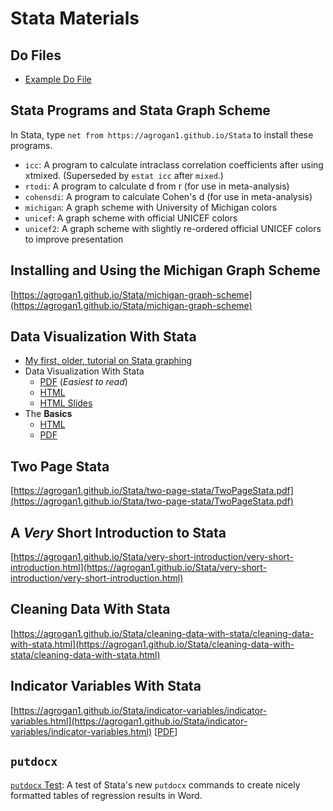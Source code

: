 # Stata Materials

## Do Files

* [Example Do File](https://github.com/agrogan1/Stata/blob/master/do-files/my_penguins.do)

## Stata Programs and Stata Graph Scheme

In Stata, type `net from https://agrogan1.github.io/Stata` to install these programs.

* `icc`: A program to calculate intraclass correlation coefficients after using xtmixed. (Superseded by `estat icc` after `mixed`.)
* `rtodi`: A program to calculate d from r (for use in meta-analysis)
* `cohensdi`: A program to calculate Cohen's d (for use in meta-analysis)
* `michigan`: A graph scheme with University of Michigan colors
* `unicef`: A graph scheme with official UNICEF colors
* `unicef2`: A graph scheme with slightly re-ordered official UNICEF colors to improve presentation

## Installing and Using the Michigan Graph Scheme

[https://agrogan1.github.io/Stata/michigan-graph-scheme](https://agrogan1.github.io/Stata/michigan-graph-scheme)

## Data Visualization With Stata

* [My first, older, tutorial on Stata graphing](https://agrogan1.github.io/Stata/stata-graphing/index.html)
* Data Visualization With Stata 
    + [PDF](https://agrogan1.github.io/Stata/data-visualization-with-Stata/data-visualization-with-Stata.pdf) (*Easiest to read*)
    + [HTML](https://agrogan1.github.io/Stata/data-visualization-with-Stata/data-visualization-with-Stata.html)
    + [HTML Slides](https://agrogan1.github.io/Stata/data-visualization-with-Stata/data-visualization-with-Stata-slidy.html)
* The **Basics**
    + [HTML](https://agrogan1.github.io/Stata/data-visualization-with-Stata-the-basics/data-visualization-with-Stata-the-basics.html)
    + [PDF](https://agrogan1.github.io/Stata/data-visualization-with-Stata-the-basics/data-visualization-with-Stata-the-basics.pdf)

## Two Page Stata

[https://agrogan1.github.io/Stata/two-page-stata/TwoPageStata.pdf](https://agrogan1.github.io/Stata/two-page-stata/TwoPageStata.pdf)

## A *Very* Short Introduction to Stata

[https://agrogan1.github.io/Stata/very-short-introduction/very-short-introduction.html](https://agrogan1.github.io/Stata/very-short-introduction/very-short-introduction.html)

## Cleaning Data With Stata

[https://agrogan1.github.io/Stata/cleaning-data-with-stata/cleaning-data-with-stata.html](https://agrogan1.github.io/Stata/cleaning-data-with-stata/cleaning-data-with-stata.html)

## Indicator Variables With Stata

[https://agrogan1.github.io/Stata/indicator-variables/indicator-variables.html](https://agrogan1.github.io/Stata/indicator-variables/indicator-variables.html) [[PDF](https://agrogan1.github.io/Stata/indicator-variables/indicator-variables.pdf)]

## `putdocx`

[`putdocx` Test](https://github.com/agrogan1/Stata/tree/master/putdocx-test):  A test of Stata's new `putdocx` commands to create nicely formatted tables of regression results in Word.





